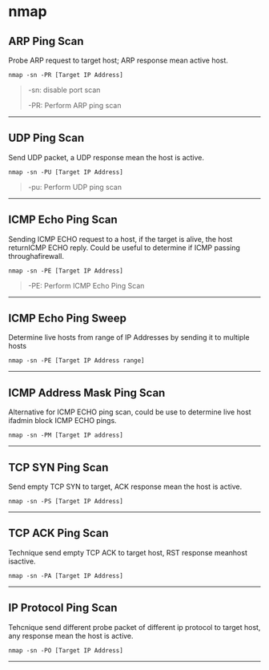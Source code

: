 # nmap

## ARP Ping Scan

Probe ARP request to target host; ARP response mean active host.

```
nmap -sn -PR [Target IP Address]
```

> -sn: disable port scan
>
> -PR: Perform ARP ping scan

***

## UDP Ping Scan

Send UDP packet, a UDP response mean the host is active.

```
nmap -sn -PU [Target IP Address]
```

> -pu: Perform UDP ping scan

***

## ICMP Echo Ping Scan

Sending ICMP ECHO request to a host, if the target is alive, the host returnICMP ECHO reply. Could be useful to determine if ICMP passing throughafirewall.

```
nmap -sn -PE [Target IP Address]
```

> -PE: Perform ICMP Echo Ping Scan

***

## ICMP Echo Ping Sweep

Determine live hosts from range of IP Addresses by sending it to multiple hosts

```
nmap -sn -PE [Target IP Address range]
```

***

## ICMP Address Mask Ping Scan

Alternative for ICMP ECHO ping scan, could be use to determine live host ifadmin block ICMP ECHO pings.

```
nmap -sn -PM [Target IP address]
```

***

## TCP SYN Ping Scan

Send empty TCP SYN to target, ACK response mean the host is active.

```
nmap -sn -PS [Target IP Address]
```

***

## TCP ACK Ping Scan

Technique send empty TCP ACK to target host, RST response meanhost isactive.

```
nmap -sn -PA [Target IP Address]
```

***

## IP Protocol Ping Scan

Tehcnique send different probe packet of different ip protocol to target host, any response mean the host is active.

```
nmap -sn -PO [Target IP Address]
```

***



















